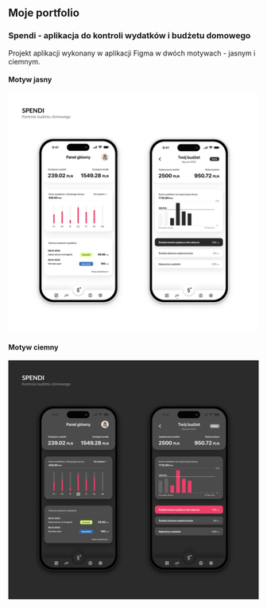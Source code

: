 ## Moje portfolio

### Spendi - aplikacja do kontroli wydatków i budżetu domowego ###

Projekt aplikacji wykonany w aplikacji Figma w dwóch motywach - jasnym i ciemnym.

#### Motyw jasny 

![image](https://github.com/patrykdzieza/portfolio/blob/815744fab725de4cce73e3b6f4ee94ad2fcc08f9/Spendi/Spendi_light-theme.png)

#### Motyw ciemny

![image](https://github.com/patrykdzieza/portfolio/blob/a69ea97fcb90440942c9ffa83f9e371a1c68e9dc/Spendi/Spendi_dark-theme.png)
